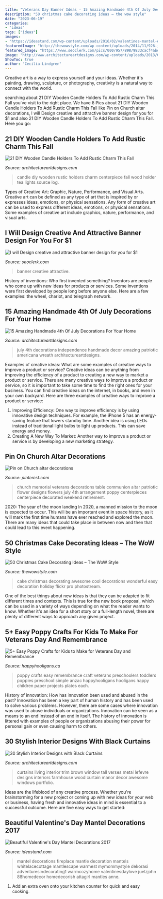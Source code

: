 ```yaml
---
title: "Veterans Day Banner Ideas - 15 Amazing Handmade 4th Of July Decorations For Your Home"
description: "50 christmas cake decorating ideas – the wow style"
date: "2023-06-19"
categories:
- "ideas"
tags: ["ideas"]
images:
- "https://ideastand.com/wp-content/uploads/2016/02/valentines-mantel-decorations/9-valentines-day-mantel-ideas.jpg"
featuredImage: "http://thewowstyle.com/wp-content/uploads/2014/11/926.jpg"
featured_image: "https://www.seoclerk.com/pics/000/957/898/9833cacf4abdde847417148bd6bfe54c.jpg"
image: "http://www.architectureartdesigns.com/wp-content/uploads/2013/09/2222.jpg"
ShowToc: true
author: "Cecilia Lindgren"
---
```



Creative art is a way to express yourself and your ideas. Whether it's painting, drawing, sculpture, or photography, creativity is a natural way to connect with the world.

	

		
searching about 21 DIY Wooden Candle Holders To Add Rustic Charm This Fall you've visit to the right place. We have 8 Pics about 21 DIY Wooden Candle Holders To Add Rustic Charm This Fall like Pin on Church altar decorations, I will Design creative and attractive banner design for you for $1 and also 21 DIY Wooden Candle Holders To Add Rustic Charm This Fall. Here you go:
		
    
## 21 DIY Wooden Candle Holders To Add Rustic Charm This Fall

<img loading=lazy src="http://www.architectureartdesigns.com/wp-content/uploads/2015/09/758.jpg" onerror="this.onerror=null;this.src='https://tse3.mm.bing.net/th?id=OIP.CqJXtIAnqDWTN_oYR1UgZwHaLG&amp;pid=15.1';" alt="21 DIY Wooden Candle Holders To Add Rustic Charm This Fall">

_Source: architectureartdesigns.com_

>candle diy wooden rustic holders charm centerpiece fall wood holder tea lights source log. 

	

Types of Creative Art: Graphic, Nature, Performance, and Visual Arts.
Creative art can be defined as any type of art that is inspired by or expresses ideas, emotions, or physical sensations. Any form of creative art can be used to express different ideas, emotions, or physical sensations. Some examples of creative art include graphics, nature, performance, and visual arts.

    
## I Will Design Creative And Attractive Banner Design For You For $1

<img loading=lazy src="https://www.seoclerk.com/pics/000/957/898/9833cacf4abdde847417148bd6bfe54c.jpg" onerror="this.onerror=null;this.src='https://tse1.mm.bing.net/th?id=OIP.mDPKz0q93oR0FxSL1r_lTAHaCv&amp;pid=15.1';" alt="I will Design creative and attractive banner design for you for $1">

_Source: seoclerk.com_

>banner creative attractive. 

	

History of inventions: Who first invented something?
Inventors are people who come up with new ideas for products or services. Some inventions were first developed by people long before anyone else. Here are a few examples: the wheel, chariot, and telegraph network.

    
## 15 Amazing Handmade 4th Of July Decorations For Your Home

<img loading=lazy src="https://www.architectureartdesigns.com/wp-content/uploads/2017/06/15-Amazing-Handmade-4th-Of-July-Decorations-For-Your-Home-13-630x956.jpg" onerror="this.onerror=null;this.src='https://tse4.mm.bing.net/th?id=OIP.qS52K82ZKruWc-LeNia_VgHaLP&amp;pid=15.1';" alt="15 Amazing Handmade 4th Of July Decorations For Your Home">

_Source: architectureartdesigns.com_

>july 4th decorations independence handmade decor amazing patriotic americana wreath architectureartdesigns. 

	

Examples of creative ideas: What are some examples of creative ways to improve a product or service?
Creative ideas can be anything from improving the efficiency of a product to creating a new way to market a product or service. There are many creative ways to improve a product or service, so it is important to take some time to find the right ones for your business. You can find creative ideas on the internet, in books, and even in your own backyard. Here are three examples of creative ways to improve a product or service: 
1. Improving Efficiency: One way to improve efficiency is by using innovative design techniques. For example, the iPhone 5 has an energy-saving feature that lowers standby time. Another idea is using LEDs instead of traditional light bulbs to light up products. This can save energy and money. 
2. Creating A New Way To Market: Another way to improve a product or service is by developing a new marketing strategy.

    
## Pin On Church Altar Decorations

<img loading=lazy src="https://i.pinimg.com/736x/7c/a2/ee/7ca2eee5b0df7899ceec5851ea7214fa.jpg" onerror="this.onerror=null;this.src='https://tse3.mm.bing.net/th?id=OIP.os6axHwKJ-8nVf5VeRyrpgHaNK&amp;pid=15.1';" alt="Pin on Church altar decorations">

_Source: pinterest.com_

>church memorial veterans decorations table communion altar patriotic flower designs flowers july 4th arrangement poppy centerpieces centerpiece decorated weekend retirement. 

	

2020: The year of the moon landing
In 2020, a manned mission to the moon is expected to occur. This will be an important event in space history, as it will mark the first time humans have ever reached and explored the moon. There are many ideas that could take place in between now and then that could lead to this event happening.

    
## 50 Christmas Cake Decorating Ideas – The WoW Style

<img loading=lazy src="http://thewowstyle.com/wp-content/uploads/2014/11/926.jpg" onerror="this.onerror=null;this.src='https://tse4.mm.bing.net/th?id=OIP.ZTBR3vZhUXUxFdCcCHu0AgHaLH&amp;pid=15.1';" alt="50 Christmas Cake Decorating Ideas – The WoW Style">

_Source: thewowstyle.com_

>cake christmas decorating awesome cool decorations wonderful easy decoration holiday flickr pro photostream. 

	

One of the best things about new ideas is that they can be adapted to fit different times and contexts. This is true for the new book proposal, which can be used in a variety of ways depending on what the reader wants to know. Whether it's an idea for a short story or a full-length novel, there are plenty of different ways to approach any given project.

    
## 5+ Easy Poppy Crafts For Kids To Make For Veterans Day And Remembrance

<img loading=lazy src="https://happyhooligans.ca/wp-content/uploads/2015/11/Easy-Poppy-Crafts-for-Preschoolers-and-Toddlers-Happy-Hooligans-.jpg" onerror="this.onerror=null;this.src='https://tse4.mm.bing.net/th?id=OIP.OsvxQZod1uh1gKkcEM1IugAAAA&amp;pid=15.1';" alt="5+ Easy Poppy Crafts for Kids to Make for Veterans Day and Remembrance">

_Source: happyhooligans.ca_

>poppy crafts easy remembrance craft veterans preschoolers toddlers poppies preschool simple anzac happyhooligans hooligans happy children paper projects plates each. 

	

History of innovation: How has innovation been used and abused in the past?
Innovation has been a key part of human history and has been used to solve various problems. However, there are some cases where innovation was used to abuse individuals or organizations. Innovation can be seen as a means to an end instead of an end in itself. The history of innovation is littered with examples of people or organizations abusing their power for personal gain or even causing harm to others.

    
## 30 Stylish Interior Designs With Black Curtains

<img loading=lazy src="http://www.architectureartdesigns.com/wp-content/uploads/2013/09/2222.jpg" onerror="this.onerror=null;this.src='https://tse4.mm.bing.net/th?id=OIP.VdxecJV89VoGzuaPbmUD2wHaJ3&amp;pid=15.1';" alt="30 Stylish Interior Designs with Black Curtains">

_Source: architectureartdesigns.com_

>curtains living interior trim brown window tall verses metal lefevre designs interiors farmhouse wood curtain manor decor awesome windows portfolio. 

	

Ideas are the lifeblood of any creative process. Whether you're brainstorming for a new project or coming up with new ideas for your web or business, having fresh and innovative ideas in mind is essential to a successful outcome. Here are five easy ways to get started: 

    
## Beautiful Valentine&#039;s Day Mantel Decorations 2017

<img loading=lazy src="https://ideastand.com/wp-content/uploads/2016/02/valentines-mantel-decorations/9-valentines-day-mantel-ideas.jpg" onerror="this.onerror=null;this.src='https://tse4.mm.bing.net/th?id=OIP.AuUL0C5OoLS8iXX2OL32bQHaLJ&amp;pid=15.1';" alt="Beautiful Valentine&#039;s Day Mantel Decorations 2017">

_Source: ideastand.com_

>mantel decorations fireplace mantle decoration mantels whitelacecottage mantlescape warmest mymommystyle dekorasi adventuresindecorating1 warmcozyhome valentinesdaylove juelzjohn 88homedecor homedecorish attagirl mantles anne. 

	

1. Add an extra oven onto your kitchen counter for quick and easy cooking.

